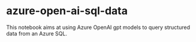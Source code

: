 # azure-open-ai-sql-data

This notebook aims at using Azure OpenAI gpt models to query structured data from an Azure SQL.
